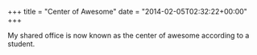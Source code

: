 +++
title = "Center of Awesome"
date = "2014-02-05T02:32:22+00:00"
+++

My shared office is now known as the center of awesome according to a student.
			